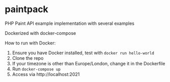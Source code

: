 # paintpack
PHP Paint API example implementation with several examples

Dockerized with docker-compose

How to run with Docker:

1. Ensure you have Docker installed, test with `docker run hello-world`
2. Clone the repo
3. If your timezone is other than Europe/London, change it in the Dockerfile
4. Run `docker-compose up`
5. Access via http://localhost:2021